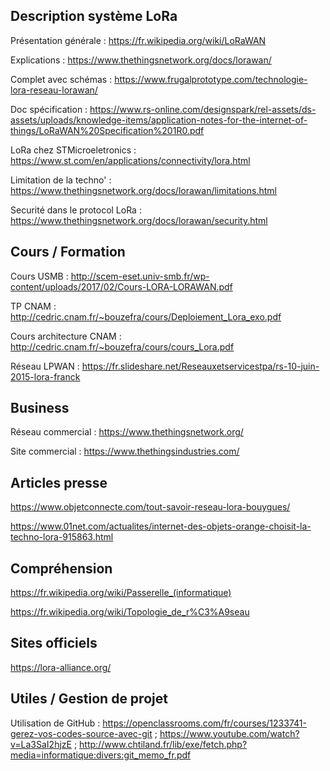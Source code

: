 ## Description système LoRa

Présentation générale : https://fr.wikipedia.org/wiki/LoRaWAN

Explications : https://www.thethingsnetwork.org/docs/lorawan/

Complet avec schémas : https://www.frugalprototype.com/technologie-lora-reseau-lorawan/

Doc spécification : https://www.rs-online.com/designspark/rel-assets/ds-assets/uploads/knowledge-items/application-notes-for-the-internet-of-things/LoRaWAN%20Specification%201R0.pdf

LoRa chez STMicroeletronics : https://www.st.com/en/applications/connectivity/lora.html

Limitation de la techno' : https://www.thethingsnetwork.org/docs/lorawan/limitations.html

Securité dans le protocol LoRa : https://www.thethingsnetwork.org/docs/lorawan/security.html

## Cours / Formation

Cours USMB : http://scem-eset.univ-smb.fr/wp-content/uploads/2017/02/Cours-LORA-LORAWAN.pdf

TP CNAM : http://cedric.cnam.fr/~bouzefra/cours/Deploiement_Lora_exo.pdf

Cours architecture CNAM : http://cedric.cnam.fr/~bouzefra/cours/cours_Lora.pdf

Réseau LPWAN : https://fr.slideshare.net/Reseauxetservicestpa/rs-10-juin-2015-lora-franck


## Business

Réseau commercial : https://www.thethingsnetwork.org/

Site commercial : https://www.thethingsindustries.com/


## Articles presse

https://www.objetconnecte.com/tout-savoir-reseau-lora-bouygues/

https://www.01net.com/actualites/internet-des-objets-orange-choisit-la-techno-lora-915863.html


## Compréhension 

https://fr.wikipedia.org/wiki/Passerelle_(informatique)

https://fr.wikipedia.org/wiki/Topologie_de_r%C3%A9seau

## Sites officiels

https://lora-alliance.org/


## Utiles / Gestion de projet

Utilisation de GitHub : https://openclassrooms.com/fr/courses/1233741-gerez-vos-codes-source-avec-git ; https://www.youtube.com/watch?v=La3SaI2hjzE ; http://www.chtiland.fr/lib/exe/fetch.php?media=informatique:divers:git_memo_fr.pdf
